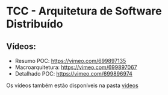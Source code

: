 # TCC - Arquitetura de Software Distribuído

## Vídeos:

* Resumo POC: https://vimeo.com/699897135
* Macroarquitetura: https://vimeo.com/699897067
* Detalhado POC: https://vimeo.com/699896974

Os vídeos também estão disponíveis na pasta [videos](/docs/videos/README.md)